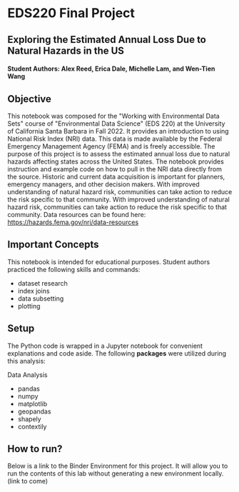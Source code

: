 # EDS220 Final Project

## Exploring the Estimated Annual Loss Due to Natural Hazards in the US

#### Student Authors: Alex Reed, Erica Dale, Michelle Lam, and Wen-Tien Wang

## Objective 
This notebook was composed for the "Working with Environmental Data Sets" course of "Environmental Data Science" (EDS 220) at the University of California Santa Barbara in Fall 2022. It provides an introduction to using National Risk Index (NRI) data. This data is made available by the Federal Emergency Management Agency (FEMA) and is freely accessible. The purpose of this project is to assess the estimated annual loss due to natural hazards affecting states across the United States. The notebook provides instruction and example code on how to pull in the NRI data directly from the source. Historic and current data acquisition is important for planners, emergency managers, and other decision makers. With improved understanding of natural hazard risk, communities can take action to reduce the risk specific to that community. With improved understanding of natural hazard risk, communities can take action to reduce the risk specific to that community. Data resources can be found here: https://hazards.fema.gov/nri/data-resources

## Important Concepts
This notebook is intended for educational purposes. Student authors practiced the following skills and commands:
- dataset research
- index joins
- data subsetting
- plotting

## Setup
The Python code is wrapped in a Jupyter notebook for convenient explanations and code aside. The following **packages** were utilized during this analysis:

Data Analysis
- pandas
- numpy
- matplotlib
- geopandas
- shapely
- contextily

## How to run?
Below is a link to the Binder Environment for this project. It will allow you to run the contents of this lab without generating a new environment locally. (link to come)

